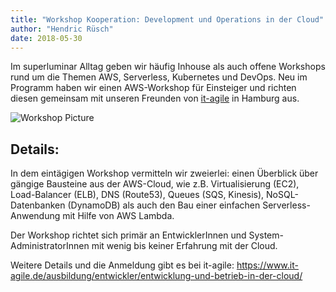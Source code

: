 ```yaml
---
title: "Workshop Kooperation: Development und Operations in der Cloud"
author: "Hendric Rüsch"
date: 2018-05-30
---
```


Im superluminar Alltag geben wir häufig Inhouse als auch offene Workshops rund um die Themen AWS, Serverless, Kubernetes und DevOps.
Neu im Programm haben wir einen AWS-Workshop für Einsteiger und richten diesen gemeinsam mit unseren Freunden von [it-agile](https://it-agile.de) in Hamburg aus.

![Workshop Picture](/img/workshop-pic.jpg)


## Details:

In dem eintägigen Workshop vermitteln wir zweierlei: einen Überblick über gängige Bausteine aus der AWS-Cloud, wie z.B. Virtualisierung (EC2), Load-Balancer (ELB), DNS (Route53), Queues (SQS, Kinesis), NoSQL-Datenbanken (DynamoDB) als auch
den Bau einer einfachen Serverless-Anwendung mit Hilfe von AWS Lambda.

Der Workshop richtet sich primär an EntwicklerInnen und System-AdministratorInnen mit wenig bis keiner Erfahrung mit der Cloud.

Weitere Details und die Anmeldung gibt es bei it-agile: https://www.it-agile.de/ausbildung/entwickler/entwicklung-und-betrieb-in-der-cloud/


